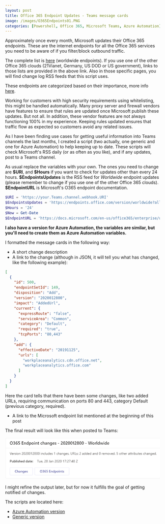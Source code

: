 ```yaml
---
layout: post
title: Office 365 Endpoint Updates - Teams message cards
image: /images/O365Endpoints01.PNG
categories: [Powershell, Office 365, Microsoft Teams, Azure Automation]
---
```


Approximately once every month, Microsoft updates their Office 365 endpoints. These are the internet endpoints for all the Office 365 services you need to be aware of if you filter/block outbound traffic.

The complete list is [here](https://docs.microsoft.com/en-us/office365/enterprise/urls-and-ip-address-ranges) (worldwide endpoints). If you use one of the other Office 365 clouds (21Vianet, Germany, US DOD or US government), links to those lists are provided in the above link. Also in those specific pages, you will find change log RSS feeds that this script uses. 

These endpoints are categorized based on their importance, more info [here](https://aka.ms/pnc).

Working for customers with high security requirements using whitelisting, this might be handled automatically. Many proxy server and firewall vendors have features to ensure that rules are updated once Microsoft publish these updates. But not all. In addition, these vendor features are not always functioning 100% in my experience. Keeping rules updated ensures that traffic flow as expected so customers avoid any related issues.

As I have been finding use cases for getting useful information into Teams channels the last months, I created a script (two actually, one generic and one for Azure Automation) to help keeping up to date. These scripts will check Microsoft's RSS daily (or as often as you like), and if any updates, post to a Teams channel.

As usual replace the variables with your own. The ones you need to change are **\$URI**, and **\$Hours** if you want to check for updates other than every 24 hours. **\$EndpointsUpdates** is the RSS feed for *Worldwide* endpoint updates (please remember to change if you use one of the other Office 365 clouds). **\$EndpointURL** is Microsoft's O365 endpoint documentation.

```powershell
$URI = 'https://your.Teams.channel.webhook.URI'
$EndpointsUpdates = 'https://endpoints.office.com/version/worldwide?allversions=true&format=rss&clientrequestid=b10c5ed1-bad1-445f-b386-b919946339a7'
$Hours = '24'
$Now = Get-Date
$EndpointURL = 'https://docs.microsoft.com/en-us/office365/enterprise/urls-and-ip-address-ranges'
```

**I also have a version for Azure Automation, the variables are similar, but you'll need to create them as Azure Automation variables.**

I formatted the message cards in the following way:

- A short change description
- A link to the change (although in JSON, it will tell you what has changed, like the following example):

```json
[
  {
    "id": 500,
    "endpointSetId": 149,
    "disposition": "Add",
    "version": "2020012800",
    "impact": "AddedUrl",
    "current": {
      "expressRoute": "false",
      "serviceArea": "Common",
      "category": "Default",
      "required": "true",
      "tcpPorts": "80,443"
    },
    "add": {
      "effectiveDate": "20191125",
      "urls": [
        "workplaceanalytics.cdn.office.net",
        "workplaceanalytics.office.com"
      ]
    }
  }
]
```

Here the card tells that there have been some changes, like two added URLs, requiring communication on ports 80 and 443, category Default (previous category, required).

- A link to the Microsoft endpoint list mentioned at the beginning of this post

The final result will look like this when posted to Teams:

![](/images/O365Endpoints01.PNG)

I might refine the output later, but for now it fulfills the goal of getting notified of changes.

The scripts are located here:
- [Azure Automation version](https://github.com/einast/PS_M365_scripts/blob/master/AzureAutomation/O365EndpointUpdatesAzureAutomation.ps1)
- [Generic version](https://github.com/einast/PS_M365_scripts/blob/master/O365EndpointUpdatesGeneric.ps1)